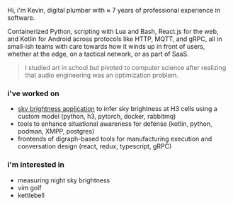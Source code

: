 Hi, i'm Kevin, digital plumber with ≈ 7 years of professional experience in software.

Containerized Python, scripting with Lua and Bash, React.js for the web, and Kotlin for Android across protocols like HTTP, MQTT, and gRPC, all in small-ish teams with care towards how it winds up in front of users, whether at the edge, on a tactical network, or as part of SaaS.

> I studied art in school but pivoted to computer science after realizing that audio engineering was an optimization problem.

### i've worked on

- [sky brightness application](https://github.com/nonnontrivial/ctts) to infer sky brightness at H3 cells using a custom model (python, h3, pytorch, docker, rabbitmq)
- tools to enhance situational awareness for defense (kotlin, python, podman, XMPP, postgres)
- frontends of digraph-based tools for manufacturing execution and conversation design (react, redux, typescript, gRPC)


### i'm interested in

- measuring night sky brightness
- vim golf
- kettlebell
